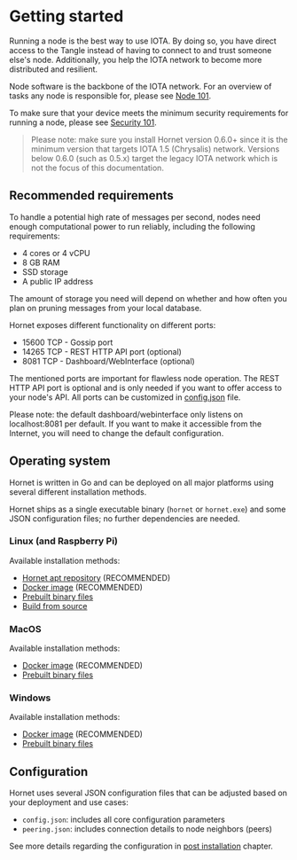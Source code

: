# Getting started
Running a node is the best way to use IOTA. By doing so, you have direct access to the Tangle instead of having to connect to and trust someone else's node. Additionally, you help the IOTA network to become more distributed and resilient.

Node software is the backbone of the IOTA network. For an overview of tasks any node is responsible for, please see [Node 101](./nodes_101.md).

To make sure that your device meets the minimum security requirements for running a node, please see [Security 101](./security_101.md).

> Please note: make sure you install Hornet version 0.6.0+ since it is the minimum version that targets IOTA 1.5 (Chrysalis) network. Versions below 0.6.0 (such as 0.5.x) target the legacy IOTA network which is not the focus of this documentation.

## Recommended requirements
To handle a potential high rate of messages per second, nodes need enough computational power to run reliably, including the following requirements:
* 4 cores or 4 vCPU
* 8 GB RAM
* SSD storage
* A public IP address

The amount of storage you need will depend on whether and how often you plan on pruning messages from your local database.

Hornet exposes different functionality on different ports:
* 15600 TCP - Gossip port
* 14265 TCP - REST HTTP API port (optional)
* 8081 TCP - Dashboard/WebInterface (optional)

The mentioned ports are important for flawless node operation. The REST HTTP API port is optional and is only needed if you want to offer access to your node's API. All ports can be customized in [config.json](../post_installation/config.md) file.

Please note: the default dashboard/webinterface only listens on localhost:8081 per default. If you want to make it accessible from the Internet, you will need to change the default configuration.


## Operating system
Hornet is written in Go and can be deployed on all major platforms using several different installation methods.

Hornet ships as a single executable binary (`hornet` or `hornet.exe`) and some JSON configuration files; no further dependencies are needed.

### Linux (and Raspberry Pi)
Available installation methods:
* [Hornet apt repository](./installation_steps.md#hornet-apt-repository) (RECOMMENDED)
* [Docker image](./installation_steps.md#docker-image) (RECOMMENDED)
* [Prebuilt binary files](./installation_steps.md#pre-built-binaries)
* [Build from source](./installation_steps.md#build-from-source)

### MacOS
Available installation methods:
* [Docker image](./installation_steps.md#docker-image) (RECOMMENDED)
* [Prebuilt binary files](./installation_steps.md#pre-built-binaries)

### Windows
Available installation methods:
* [Docker image](./installation_steps.md#docker-image) (RECOMMENDED)
* [Prebuilt binary files](./installation_steps.md#pre-built-binaries)

## Configuration
Hornet uses several JSON configuration files that can be adjusted based on your deployment and use cases:
* `config.json`: includes all core configuration parameters
* `peering.json`: includes connection details to node neighbors (peers)

See more details regarding the configuration in [post installation](../post_installation/post_installation.md) chapter.

